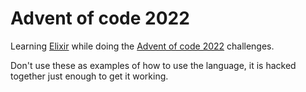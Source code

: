 

# Advent of code 2022

Learning [Elixir](https://elixir-lang.org) while doing the [Advent of code 2022](https://adventofcode.com/2022) challenges.

Don't use these as examples of how to use the language, it is hacked together just enough to get it working.


